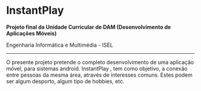 # InstantPlay
<b>Projeto final da Unidade Curricular de DAM (Desenvolvimento de Aplicações Móveis)</b>
<p>Engenharia Informática e Multimédia - ISEL</p>

<hr />
<p>O presente projeto pretende o completo desenvolvimento de uma aplicação móvel, para sistemas android.
InstantPlay , tem como objetivo, a conexão entre pessoas da mesma área, através de interesses comuns. Estes podem ser algum desporto, algum tipo de hobbies, etc.</p>
